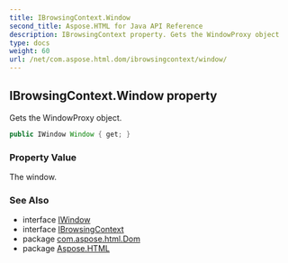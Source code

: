 ```yaml
---
title: IBrowsingContext.Window
second_title: Aspose.HTML for Java API Reference
description: IBrowsingContext property. Gets the WindowProxy object
type: docs
weight: 60
url: /net/com.aspose.html.dom/ibrowsingcontext/window/
---
```

## IBrowsingContext.Window property

Gets the WindowProxy object.

```java
public IWindow Window { get; }
```

### Property Value

The window.

### See Also

* interface [IWindow](../../../com.aspose.html.window/iwindow/)
* interface [IBrowsingContext](../)
* package [com.aspose.html.Dom](../../ibrowsingcontext/)
* package [Aspose.HTML](../../../)
